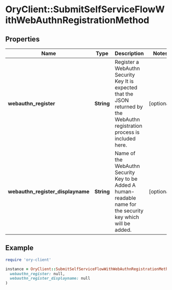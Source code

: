 # OryClient::SubmitSelfServiceFlowWithWebAuthnRegistrationMethod

## Properties

| Name | Type | Description | Notes |
| ---- | ---- | ----------- | ----- |
| **webauthn_register** | **String** | Register a WebAuthn Security Key  It is expected that the JSON returned by the WebAuthn registration process is included here. | [optional] |
| **webauthn_register_displayname** | **String** | Name of the WebAuthn Security Key to be Added  A human-readable name for the security key which will be added. | [optional] |

## Example

```ruby
require 'ory-client'

instance = OryClient::SubmitSelfServiceFlowWithWebAuthnRegistrationMethod.new(
  webauthn_register: null,
  webauthn_register_displayname: null
)
```

